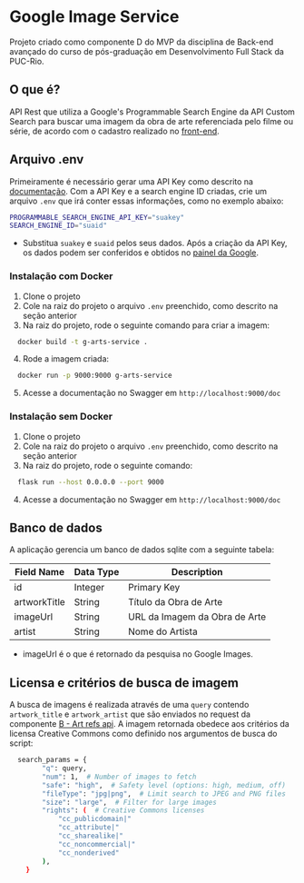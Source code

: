 # Google Image Service

Projeto criado como componente D do MVP da disciplina de Back-end avançado do curso de pós-graduação em Desenvolvimento Full Stack da PUC-Rio. 

## O que é?
API Rest que utiliza a Google's Programmable Search Engine da API Custom Search para buscar uma imagem da obra de arte referenciada pelo filme ou série, de acordo com o cadastro realizado no [front-end](https://github.com/amandagpearce/got-that-ref#send-a-reference).

## Arquivo .env 
Primeiramente é necessário gerar uma API Key como descrito na [documentação](https://developers.google.com/custom-search/v1/introduction?hl=pt-br). Com a API Key e a search engine ID criadas, crie um arquivo `.env` que irá conter essas informações, como no exemplo abaixo:

```bash
PROGRAMMABLE_SEARCH_ENGINE_API_KEY="suakey"
SEARCH_ENGINE_ID="suaid"
```

- Substitua `suakey` e `suaid` pelos seus dados. Após a criação da API Key, os dados podem ser conferidos e obtidos no [painel da Google](https://programmablesearchengine.google.com/controlpanel/all).

### Instalação com Docker
1. Clone o projeto
2. Cole na raiz do projeto o arquivo `.env` preenchido, como descrito na seção anterior 
3. Na raiz do projeto, rode o seguinte comando para criar a imagem:
```bash
  docker build -t g-arts-service .
```
4. Rode a imagem criada:
```bash
  docker run -p 9000:9000 g-arts-service
```
5. Acesse a documentação no Swagger em `http://localhost:9000/doc`

### Instalação sem Docker
1. Clone o projeto
2. Cole na raiz do projeto o arquivo `.env` preenchido, como descrito na seção anterior 
3. Na raiz do projeto, rode o seguinte comando:
```bash
  flask run --host 0.0.0.0 --port 9000
```
4. Acesse a documentação no Swagger em `http://localhost:9000/doc`

## Banco de dados 
A aplicação gerencia um banco de dados sqlite com a seguinte tabela:

| Field Name    | Data Type  | Description                  |
| ------------- | ---------- | ---------------------------- |
| id            | Integer    | Primary Key                   |
| artworkTitle  | String     | Título da Obra de Arte       |
| imageUrl      | String     | URL da Imagem da Obra de Arte |
| artist        | String     | Nome do Artista              |

- imageUrl é o que é retornado da pesquisa no Google Images.

## Licensa e critérios de busca de imagem 
A busca de imagens é realizada através de uma `query` contendo `artwork_title` e `artwork_artist` que são enviados no request da componente [B - Art refs api](https://github.com/amandagpearce/art-refs-api). A imagem retornada obedece aos critérios da licensa Creative Commons como definido nos argumentos de busca do script:

```bash
  search_params = {
        "q": query,
        "num": 1,  # Number of images to fetch
        "safe": "high",  # Safety level (options: high, medium, off)
        "fileType": "jpg|png",  # Limit search to JPEG and PNG files
        "size": "large",  # Filter for large images
        "rights": (  # Creative Commons licenses
            "cc_publicdomain|"
            "cc_attribute|"
            "cc_sharealike|"
            "cc_noncommercial|"
            "cc_nonderived"
        ),
    }
```
